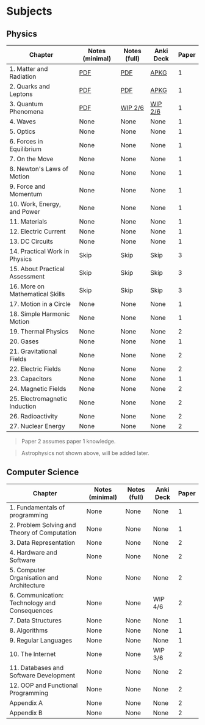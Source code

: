 # Subjects

## Physics

|Chapter|Notes (minimal)|Notes (full)|Anki Deck|Paper|
|---|---|---|---|---|
|1. Matter and Radiation|[PDF](./Minimal/Physics/1/1_matter-and-radiation.pdf)|[PDF](./Full/Physics/1/1_matter-and-radiation.pdf)|[APKG](./Decks/Physics/1_particles-and-radiation.apkg)|1|
|2. Quarks and Leptons|[PDF](./Minimal/Physics/2/2_quarks-and-leptons.pdf)|[PDF](./Full/Physics/2/2_quarks-and-leptons.pdf)|[APKG](./Decks/Physics/2_quarks-and-leptons.apkg)|1|
|3. Quantum Phenomena|[PDF](./Minimal/Physics/3/3_quantum-phenomena.pdf)|[WIP 2/6](./Full/Physics/3/3_quantum-phenomena.pdf)|[WIP 2/6](./Decks/Physics/3_quantum-phenomena.apkg)|1|
|4. Waves|None|None|None|1|
|5. Optics|None|None|None|1|
|6. Forces in Equilibrium|None|None|None|1|
|7. On the Move|None|None|None|1|
|8. Newton's Laws of Motion|None|None|None|1|
|9. Force and Momentum|None|None|None|1|
|10. Work, Energy, and Power|None|None|None|1|
|11. Materials|None|None|None|1|
|12. Electric Current|None|None|None|1|
|13. DC Circuits|None|None|None|1|
|14. Practical Work in Physics|Skip|Skip|Skip|3|
|15. About Practical Assessment|Skip|Skip|Skip|3|
|16. More on Mathematical Skills|Skip|Skip|Skip|3|
|17. Motion in a Circle|None|None|None|1|
|18. Simple Harmonic Motion|None|None|None|1|
|19. Thermal Physics|None|None|None|2|
|20. Gases|None|None|None|1|
|21. Gravitational Fields|None|None|None|2|
|22. Electric Fields|None|None|None|2|
|23. Capacitors|None|None|None|1|
|24. Magnetic Fields|None|None|None|2|
|25. Electromagnetic Induction|None|None|None|2|
|26. Radioactivity|None|None|None|2|
|27. Nuclear Energy|None|None|None|2|

> Paper 2 assumes paper 1 knowledge.

> Astrophysics not shown above, will be added later.

## Computer Science

|Chapter|Notes (minimal)|Notes (full)|Anki Deck|Paper|
|---|---|---|---|---|
|1. Fundamentals of programming|None|None|None|1|
|2. Problem Solving and Theory of Computation|None|None|None|1|
|3. Data Representation|None|None|None|2|
|4. Hardware and Software|None|None|None|2|
|5. Computer Organisation and Architecture|None|None|None|2|
|6. Communication: Technology and Consequences|None|None|WIP 4/6|2|
|7. Data Structures|None|None|None|1|
|8. Algorithms|None|None|None|1|
|9. Regular Languages|None|None|None|1|
|10. The Internet|None|None|WIP 3/6|2|
|11. Databases and Software Development|None|None|None|2|
|12. OOP and Functional Programming|None|None|None|2|
|Appendix A|None|None|None|2|
|Appendix B|None|None|None|2|
